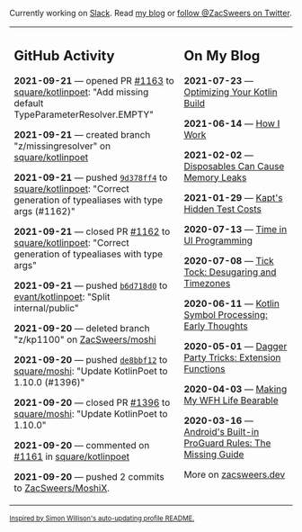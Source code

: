 Currently working on [Slack](https://slack.com/). Read [my blog](https://zacsweers.dev/) or [follow @ZacSweers on Twitter](https://twitter.com/ZacSweers).

<table><tr><td valign="top" width="60%">

## GitHub Activity
<!-- githubActivity starts -->
**2021-09-21** — opened PR [#1163](https://api.github.com/repos/square/kotlinpoet/pulls/1163) to [square/kotlinpoet](https://api.github.com/repos/square/kotlinpoet): "Add missing default TypeParameterResolver.EMPTY"

**2021-09-21** — created branch "z/missingresolver" on [square/kotlinpoet](https://api.github.com/repos/square/kotlinpoet)

**2021-09-21** — pushed [`9d378ff4`](https://github.com/square/kotlinpoet/commit/9d378ff431ff68d5300c5829e85602f3d1ff3eb8) to [square/kotlinpoet](https://api.github.com/repos/square/kotlinpoet): "Correct generation of typealiases with type args (#1162)"

**2021-09-21** — closed PR [#1162](https://api.github.com/repos/square/kotlinpoet/pulls/1162) to [square/kotlinpoet](https://api.github.com/repos/square/kotlinpoet): "Correct generation of typealiases with type args"

**2021-09-21** — pushed [`b6d718d0`](https://github.com/evant/kotlinpoet/commit/b6d718d0952c55cc91ad1f6decbb87e610906966) to [evant/kotlinpoet](https://api.github.com/repos/evant/kotlinpoet): "Split internal/public"

**2021-09-20** — deleted branch "z/kp1100" on [ZacSweers/moshi](https://api.github.com/repos/ZacSweers/moshi)

**2021-09-20** — pushed [`de8bbf12`](https://github.com/square/moshi/commit/de8bbf12f5ed45015c11f8e4fe03b383e8d60f78) to [square/moshi](https://api.github.com/repos/square/moshi): "Update KotlinPoet to 1.10.0 (#1396)"

**2021-09-20** — closed PR [#1396](https://api.github.com/repos/square/moshi/pulls/1396) to [square/moshi](https://api.github.com/repos/square/moshi): "Update KotlinPoet to 1.10.0"

**2021-09-20** — commented on [#1161](https://github.com/square/kotlinpoet/pull/1161#issuecomment-923218287) in [square/kotlinpoet](https://api.github.com/repos/square/kotlinpoet)

**2021-09-20** — pushed 2 commits to [ZacSweers/MoshiX](https://api.github.com/repos/ZacSweers/MoshiX).
<!-- githubActivity ends -->
</td><td valign="top" width="40%">

## On My Blog
<!-- blog starts -->
**2021-07-23** — [Optimizing Your Kotlin Build](https://www.zacsweers.dev/optimizing-your-kotlin-build/)

**2021-06-14** — [How I Work](https://www.zacsweers.dev/how-i-work/)

**2021-02-02** — [Disposables Can Cause Memory Leaks](https://www.zacsweers.dev/disposables-can-cause-memory-leaks/)

**2021-01-29** — [Kapt's Hidden Test Costs](https://www.zacsweers.dev/kapts-hidden-test-costs/)

**2020-07-13** — [Time in UI Programming](https://www.zacsweers.dev/time-in-ui/)

**2020-07-08** — [Tick Tock: Desugaring and Timezones](https://www.zacsweers.dev/ticktock-desugaring-timezones/)

**2020-06-11** — [Kotlin Symbol Processing: Early Thoughts](https://www.zacsweers.dev/kotlin-symbol-processor-early-thoughts/)

**2020-05-01** — [Dagger Party Tricks: Extension Functions](https://www.zacsweers.dev/dagger-party-tricks-extension-functions/)

**2020-04-03** — [Making My WFH Life Bearable](https://www.zacsweers.dev/making-wfh-life-bearable/)

**2020-03-16** — [Android's Built-in ProGuard Rules: The Missing Guide](https://www.zacsweers.dev/android-proguard-rules/)
<!-- blog ends -->
More on [zacsweers.dev](https://zacsweers.dev/)
</td></tr></table>

<sub><a href="https://simonwillison.net/2020/Jul/10/self-updating-profile-readme/">Inspired by Simon Willison's auto-updating profile README.</a></sub>